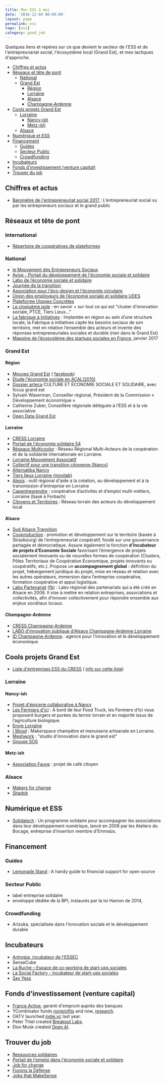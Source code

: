 ```yaml
---
title: Mon ESS à moi
date: '2016-12-04 00:00:00'
layout: page
permalink: ess
tags: [ess]
category: good_job
---
```


Quelques liens et repères sur ce que devient le secteur de l'ESS et de l'entrepreunariat social, l'écosystème local (Grand Est), et mes tactiques d'approche.



<!--more-->

<!-- TOC depthFrom:2 depthTo:6 withLinks:1 updateOnSave:1 orderedList:0 -->

- [Chiffres et actus](#chiffres-et-actus)
- [Réseaux et tête de pont](#rseaux-et-tte-de-pont)
	- [National](#national)
	- [Grand Est](#grand-est)
		- [Région](#rgion)
		- [Lorraine](#lorraine)
		- [Alsace](#alsace)
		- [Champagne-Ardenne](#champagne-ardenne)
- [Cools projets Grand Est](#cools-projets-grand-est)
	- [Lorraine](#lorraine)
		- [Nancy-ish](#nancy-ish)
		- [Metz-ish](#metz-ish)
	- [Alsace](#alsace)
- [Numérique et ESS](#numrique-et-ess)
- [Financement](#financement)
	- [Guides](#guides)
	- [Secteur Public](#secteur-public)
	- [Crowdfunding](#crowdfunding)
- [Incubateurs](#incubateurs)
- [Fonds d'investissement (venture capital)](#fonds-dinvestissement-venture-capital)
- [Trouver du job](#trouver-du-job)

<!-- /TOC -->

## Chiffres et actus

- [Baromètre de l'entrepreneuriat social 2017 ](https://www.opinion-way.com/fr/component/edocman/?task=document.viewdoc&id=1499&Itemid=0) :  L’entrepreneuriat social vu par les entrepreneurs sociaux et le grand public


## Réseaux et tête de pont

### International

- [Répertoire de coopératives de plateformes](https://ioo.coop/directory/)

### National

- [le Mouvement des Entrepreneurs Sociaux](http://mouves.org/)
- [Avise - Portail du développement de l'économie sociale et solidaire](http://www.avise.org/)
- [Labo de l’économie sociale et solidaire](http://www.lelabo-ess.org/?-Presentation-)
- [Journée de la transition](http://www.journeetransition.org/)
- [Association pour l'éco-design et l'économie circulaire](http://www.apedec.org/)
- [Union des employeurs de l’économie sociale et solidaire UDES]()
- [Plateforme Utopies Concrètes](http://utopies-concretes.org/#/fr/map)
- [Le cinqiuème pole](http://lecinquiemepole.fr/?page_id=99) : en savoir + sur tout ce qui est "cluster d'innovation sociale, PTCE, Tiers Lieux..."
- [La fabrique à initiatives](http://fabriqueainitiatives.org/) : Implantée en région au sein d’une structure locale, la Fabrique à initiatives capte les besoins sociaux de son territoire, met en relation l’ensemble des acteurs et invente des réponses entrepreneuriales sociales et durable (rien dans le Grand Est)
- [Mapping de l’écosystème des startups sociales en France](https://medium.com/@parisimpactinvesting/mapping-de-l%C3%A9cosyst%C3%A8me-des-startups-sociales-en-france-c3d0a54909ef#.7jfi4pkoc), janvier 2017

### Grand Est

#### Région

- [Mouves Grand Est](http://mouves.org/nos-missions/federer-et-influer/federer-les-entrepreneurs-sociaux/lorraine/) ( [facebook](https://www.facebook.com/mouves.lorraine))
- [Etude l'économie sociale en ACAL(2015)](http://www.oref-alsace.org/document/leconomie-sociale-et-solidaire-en-acal)
- [Dossier arteca](http://www.arteca.fr/ressources/113_Culture-et-economie-sociale-et-solidaire) CULTURE ET ÉCONOMIE SOCIALE ET SOLIDAIRE, avec focus grand est
- Sylvain Waserman, Conseiller régional, Président de la Commission « Développement économique »
- Catherine Zuber, Conseillère régionale déléguée à l’ESS et à la vie associative
- [Open Data Grand Est](http://data.grandest.fr/donnees)

#### Lorraine

- [CRESS Lorraine](http://www.cress-lorraine.org/fr/accueil.html)
- [Portail de l'économie solidaire 54 ](http://www.economiesolidaire.meurthe-et-moselle.fr/)
- [Réseaux Multicoolor](http://www.multicoolor.org/) : Réseau Régional Multi-Acteurs de la coopération et de la solidarité internationale en Lorraine.
- [Lorraine Mouvement Associatif](http://www.lorrainemouvementassociatif.org/)
- [Collectif pour une transition citoyenne (Nancy)](http://www.transitioncitoyenne.org/)
- [Alternatiba Nancy](http://alternatiba-nancy.fr/)
- [Tiers lieux Lorraine (movilab)](http://movilab.org/index.php?title=Portail:Tiers-Lieux_en_Lorraine)
- [Alexis](http://www.alexis.fr/) : outil régional d'aide a la création, au développement et à la transmission d'entreprise en Lorraine
- [Capentreprendre](http://www.capentreprendre.fr/fr/) :  coopérative d’activités et d’emploi multi-métiers, Lorraine (basé à Forbach)
- [Citoyens et Territoires](http://cpl.asso.fr/) : Réseau lorrain des acteurs du développement local


#### Alsace

- [Sud Alsace Transition](http://www.sud-alsace-transition.net/)
- [Cooproduction](http://www.cooproduction.coop/) : promotion et développement sur le territoire (basée à Strasbourg) de l’entrepreneuriat coopératif, fondé sur une gouvernance partagée et démocratique. Assure également la fonction **d’incubateur de projets d’Economie Sociale** favorisant l’émergence de projets socialement innovants ou de nouvelles formes de coopération (Clusters, Pôles Territoriaux de Coopération Economique, projets innovants ou coopératifs, etc.). Propose un **accompagnement global** : définition du projet, hébergement juridique du projet, mise en réseau et relation avec les autres opérateurs, immersion dans l’entreprise coopérative, formation coopérative et appui logistique.
- [Labo Partenariat](http://www.lelabo-partenariats.org/) ([fb](https://www.facebook.com/labodespartenariats/)) :  Labo régional des partenariats qui a été créé en Alsace en 2008. Il vise à mettre en relation entreprises, associations et collectivités, afin d’innover collectivement pour répondre ensemble aux enjeux sociétaux locaux.


#### Champagne-Ardenne

- [CRESS Champagne-Ardenne](http://cresca.fr/)
- [LABO d'innovation publique d'Alsace Champagne-Ardenne Lorraine](http://labo-public.fr/)
- [ID Champagne-Ardenne](http://id-champagne-ardenne.fr/fr) : agence pour l'innovation et le développement économique



## Cools projets Grand Est

- [Liste d'entreprises ESS du CRESS](http://liste-entreprises.cncres.org/region/alsace-champagne-ardenne-lorraine/) ( [info sur cette liste](http://www.cress-lorraine.org/fr/liste-des-entreprises-ess.html))

### Lorraine

#### Nancy-ish

- [Projet d'épicerie collaborative à Nancy](https://www.facebook.com/epiceriecollabnancy/)
- [Les Fermiers d'ici](http://www.fermiersdici.com/food-truck/) : À bord de leur Food Truck, les Fermiers d’Ici vous proposent burgers et purées du terroir lorrain et en majorité issus de l’agriculture biologique.
- [Envie Lorraine](http://envie-nancy.fr/)
- [I Wood](http://i-wood.fr/) : Makerspace champêtre et menuiserie artisanale en Lorraine.
- [Meshwork](http://meshwork.fr/) : "studio d'innovation dans le grand est"
- [Groupe SOS](http://www.groupe-sos.org/)


#### Metz-ish

- [Association Fauve](http://www.associationfauve.org/) : projet de café citoyen

### Alsace

- [Makers for change](http://makersforchange.org/)
- [Shadok](http://makersforchange.org/)


## Numérique et ESS

- [Solidatech](www.solidatech.fr) : Un programme solidaire pour accompagner les associations dans leur développement numérique, lancé en 2008 par les Ateliers du Bocage, entreprise d’insertion
membre d'Emmaüs.

## Financement

### Guides

- [Lemonade Stand](https://github.com/nayafia/lemonade-stand) : A handy guide to financial support for open source

### Secteur Public

- label entreprise solidaire
- enveloppe dédiée de la BPI, instaurés par la loi Hamon de 2014,

### Crowdfunding

- Arizuka, spécialisée dans l’innovation sociale et le développement durable

## Incubateurs

- [Antropia, incubateur de l'ESSEC](http://antropia.essec.fr/)
- SenseCube
- [La Ruche – Espace de co-working de start-ups sociales](http://la-ruche.net/)
- [La Social Factory - incubateur de start-ups sociales](http://social-factory.org/)
- [Say Yess](http://www.say-yess.com/)

## Fonds d'investissement (venture capital)

- [France Active](http://www.franceactive.org/), garanti d'emprunt auprès des banques
- YCombinator funds [nonprofits](https://www.ycombinator.com/nonprofits/) and now, [research](https://ycr.org/).
- OATV launched [indie.vc](http://www.indie.vc/) last year.
- Peter Thiel created [Breakout Labs](http://www.breakoutlabs.org/).
- Elon Musk created [Open AI](http://www.csmonitor.com/Technology/2015/1214/Open-AI-Effort-to-democratize-artificial-intelligence-research).

## Trouver du job

- [Ressources solidaires](http://www.ressources-solidaires.org/spip.php?page=espace-emploi)
- [Portail de l'emploi dans l'économie sociale et solidaire](http://www.emploi-ess.fr/)
- [Job for change](http://jobforchange.org/jobs/)
- [Fuyons la Défense](http://www.fuyonsladefense.com/)
- [Jobs that MakeSense](http://jobs.makesense.org/)
